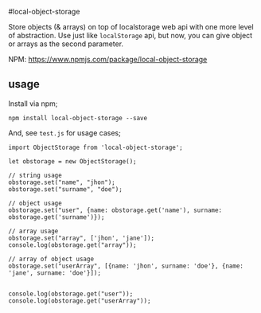 #local-object-storage

Store objects (& arrays) on top of localstorage web api with one more level of abstraction. Use just like `localStorage` api, but now, you can give object or arrays as the second parameter.

NPM: https://www.npmjs.com/package/local-object-storage

## usage

Install via npm;

~~~
npm install local-object-storage --save
~~~

And, see `test.js` for usage cases;

~~~JS
import ObjectStorage from 'local-object-storage';

let obstorage = new ObjectStorage();

// string usage
obstorage.set("name", "jhon");
obstorage.set("surname", "doe");

// object usage
obstorage.set("user", {name: obstorage.get('name'), surname: obstorage.get('surname')});

// array usage
obstorage.set("array", ['jhon', 'jane']);
console.log(obstorage.get("array"));

// array of object usage
obstorage.set("userArray", [{name: 'jhon', surname: 'doe'}, {name: 'jane', surname: 'doe'}]);


console.log(obstorage.get("user"));
console.log(obstorage.get("userArray"));

~~~
